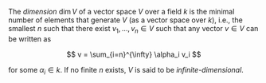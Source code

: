 The *dimension* $\dim V$ of a vector space $V$ over a field $k$ is the minimal number of elements that generate $V$ (as a vector space over $k$),
i.e., the smallest $n$ such that there exist $v_1, \ldots, v_n \in V$ such that any vector $v \in V$ can be written as

$$
v = \sum_{i=n}^{\infty} \alpha_i v_i
$$

for some $\alpha_i \in k$. If no finite $n$ exists, $V$ is said to be *infinite-dimensional*.

